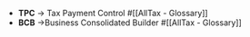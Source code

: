 - **TPC** -> Tax Payment Control #[[AllTax - Glossary]]
- **BCB** ->Business Consolidated Builder #[[AllTax - Glossary]]
